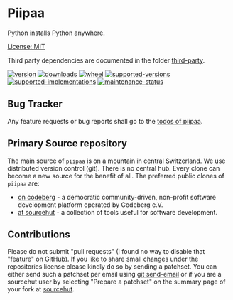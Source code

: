# Piipaa

Python installs Python anywhere.

[License: MIT](https://git.sr.ht/~sthagen/piipaa/tree/default/item/LICENSE)

Third party dependencies are documented in the folder [third-party](third-party/README.md).

[![version](https://img.shields.io/pypi/v/piipaa.svg?style=flat)](https://pypi.python.org/pypi/piipaa/)
[![downloads](https://static.pepy.tech/badge/piipaa/month)](https://pepy.tech/project/piipaa)
[![wheel](https://img.shields.io/pypi/wheel/piipaa.svg?style=flat)](https://pypi.python.org/pypi/piipaa/)
[![supported-versions](https://img.shields.io/pypi/pyversions/piipaa.svg?style=flat)](https://pypi.python.org/pypi/piipaa/)
[![supported-implementations](https://img.shields.io/pypi/implementation/piipaa.svg?style=flat)](https://pypi.python.org/pypi/piipaa/)
[![maintenance-status](https://img.shields.io/github/commit-activity/y/sthagen/piipaa.svg?style=flat)](https://git.sr.ht/~sthagen/piipaa/log)

## Bug Tracker

Any feature requests or bug reports shall go to the [todos of piipaa](https://todo.sr.ht/~sthagen/piipaa).

## Primary Source repository

The main source of `piipaa` is on a mountain in central Switzerland.
We use distributed version control (git).
There is no central hub.
Every clone can become a new source for the benefit of all.
The preferred public clones of `piipaa` are:

* [on codeberg](https://codeberg.org/sthagen/piipaa) - a democratic community-driven, non-profit software development platform operated by Codeberg e.V.
* [at sourcehut](https://git.sr.ht/~sthagen/piipaa) - a collection of tools useful for software development.

## Contributions

Please do not submit "pull requests" (I found no way to disable that "feature" on GitHub).
If you like to share small changes under the repositories license please kindly do so by sending a patchset.
You can either send such a patchset per email using [git send-email](https://git-send-email.io) or 
if you are a sourcehut user by selecting "Prepare a patchset" on the summary page of your fork at [sourcehut](https://git.sr.ht/).
